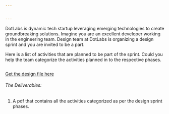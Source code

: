 ```yaml
---


---
```


<p>DotLabs is dynamic tech startup leveraging emerging technologies to create groundbreaking solutions. Imagine you are an excellent developer working in the engineering team. Design team at DotLabs is organizing a design sprint and you are invited to be a part.</p>
<p>Here is a list of activities that are planned to be part of the sprint. Could you help the team categorize the activities planned in to the respective phases.</p>
<p><img src="https://kq-storage.s3.ap-south-1.amazonaws.com/Design+for+devs/Module+2/m2-plu3.1-i1.png" alt=""></p>
<p><a href="https://www.figma.com/file/ccMkkhddfB4NiFp04rMIw4/Participate-in-a-Design-Sprint?type=design&amp;node-id=13%3A281&amp;t=1xEytW8VobsoKlIh-1">Get the design file here</a></p>
<h6 id="the-deliverables">The Deliverables:</h6>
<ol>
<li>A pdf that contains all the activities categorized as per the design sprint phases.</li>
</ol>


